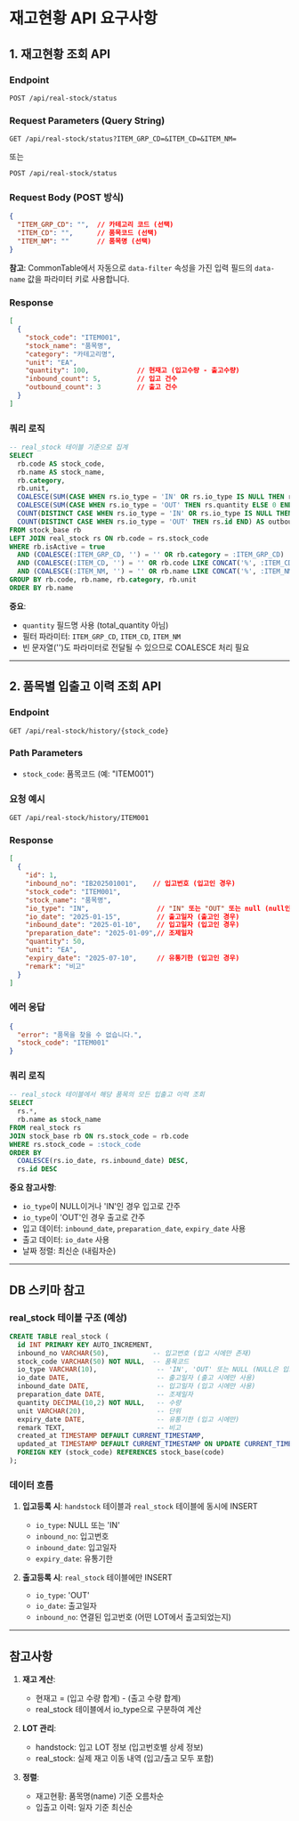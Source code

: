 # 재고현황 API 요구사항

## 1. 재고현황 조회 API

### Endpoint
```
POST /api/real-stock/status
```

### Request Parameters (Query String)
```
GET /api/real-stock/status?ITEM_GRP_CD=&ITEM_CD=&ITEM_NM=
```
또는
```
POST /api/real-stock/status
```

### Request Body (POST 방식)
```json
{
  "ITEM_GRP_CD": "",  // 카테고리 코드 (선택)
  "ITEM_CD": "",      // 품목코드 (선택)
  "ITEM_NM": ""       // 품목명 (선택)
}
```

**참고**: CommonTable에서 자동으로 `data-filter` 속성을 가진 입력 필드의 `data-name` 값을 파라미터 키로 사용합니다.

### Response
```json
[
  {
    "stock_code": "ITEM001",
    "stock_name": "품목명",
    "category": "카테고리명",
    "unit": "EA",
    "quantity": 100,            // 현재고 (입고수량 - 출고수량)
    "inbound_count": 5,         // 입고 건수
    "outbound_count": 3         // 출고 건수
  }
]
```

### 쿼리 로직
```sql
-- real_stock 테이블 기준으로 집계
SELECT
  rb.code AS stock_code,
  rb.name AS stock_name,
  rb.category,
  rb.unit,
  COALESCE(SUM(CASE WHEN rs.io_type = 'IN' OR rs.io_type IS NULL THEN rs.quantity ELSE 0 END), 0) -
  COALESCE(SUM(CASE WHEN rs.io_type = 'OUT' THEN rs.quantity ELSE 0 END), 0) AS quantity,
  COUNT(DISTINCT CASE WHEN rs.io_type = 'IN' OR rs.io_type IS NULL THEN rs.id END) AS inbound_count,
  COUNT(DISTINCT CASE WHEN rs.io_type = 'OUT' THEN rs.id END) AS outbound_count
FROM stock_base rb
LEFT JOIN real_stock rs ON rb.code = rs.stock_code
WHERE rb.isActive = true
  AND (COALESCE(:ITEM_GRP_CD, '') = '' OR rb.category = :ITEM_GRP_CD)
  AND (COALESCE(:ITEM_CD, '') = '' OR rb.code LIKE CONCAT('%', :ITEM_CD, '%'))
  AND (COALESCE(:ITEM_NM, '') = '' OR rb.name LIKE CONCAT('%', :ITEM_NM, '%'))
GROUP BY rb.code, rb.name, rb.category, rb.unit
ORDER BY rb.name
```

**중요**:
- `quantity` 필드명 사용 (total_quantity 아님)
- 필터 파라미터: `ITEM_GRP_CD`, `ITEM_CD`, `ITEM_NM`
- 빈 문자열('')도 파라미터로 전달될 수 있으므로 COALESCE 처리 필요

---

## 2. 품목별 입출고 이력 조회 API

### Endpoint
```
GET /api/real-stock/history/{stock_code}
```

### Path Parameters
- `stock_code`: 품목코드 (예: "ITEM001")

### 요청 예시
```
GET /api/real-stock/history/ITEM001
```

### Response
```json
[
  {
    "id": 1,
    "inbound_no": "IB202501001",    // 입고번호 (입고인 경우)
    "stock_code": "ITEM001",
    "stock_name": "품목명",
    "io_type": "IN",                 // "IN" 또는 "OUT" 또는 null (null인 경우 입고)
    "io_date": "2025-01-15",         // 출고일자 (출고인 경우)
    "inbound_date": "2025-01-10",    // 입고일자 (입고인 경우)
    "preparation_date": "2025-01-09",// 조제일자
    "quantity": 50,
    "unit": "EA",
    "expiry_date": "2025-07-10",     // 유통기한 (입고인 경우)
    "remark": "비고"
  }
]
```

### 에러 응답
```json
{
  "error": "품목을 찾을 수 없습니다.",
  "stock_code": "ITEM001"
}
```

### 쿼리 로직
```sql
-- real_stock 테이블에서 해당 품목의 모든 입출고 이력 조회
SELECT
  rs.*,
  rb.name as stock_name
FROM real_stock rs
JOIN stock_base rb ON rs.stock_code = rb.code
WHERE rs.stock_code = :stock_code
ORDER BY
  COALESCE(rs.io_date, rs.inbound_date) DESC,
  rs.id DESC
```

**중요 참고사항**:
- `io_type`이 NULL이거나 'IN'인 경우 입고로 간주
- `io_type`이 'OUT'인 경우 출고로 간주
- 입고 데이터: `inbound_date`, `preparation_date`, `expiry_date` 사용
- 출고 데이터: `io_date` 사용
- 날짜 정렬: 최신순 (내림차순)

---

## DB 스키마 참고

### real_stock 테이블 구조 (예상)
```sql
CREATE TABLE real_stock (
  id INT PRIMARY KEY AUTO_INCREMENT,
  inbound_no VARCHAR(50),           -- 입고번호 (입고 시에만 존재)
  stock_code VARCHAR(50) NOT NULL,  -- 품목코드
  io_type VARCHAR(10),               -- 'IN', 'OUT' 또는 NULL (NULL은 입고를 의미)
  io_date DATE,                      -- 출고일자 (출고 시에만 사용)
  inbound_date DATE,                 -- 입고일자 (입고 시에만 사용)
  preparation_date DATE,             -- 조제일자
  quantity DECIMAL(10,2) NOT NULL,   -- 수량
  unit VARCHAR(20),                  -- 단위
  expiry_date DATE,                  -- 유통기한 (입고 시에만)
  remark TEXT,                       -- 비고
  created_at TIMESTAMP DEFAULT CURRENT_TIMESTAMP,
  updated_at TIMESTAMP DEFAULT CURRENT_TIMESTAMP ON UPDATE CURRENT_TIMESTAMP,
  FOREIGN KEY (stock_code) REFERENCES stock_base(code)
);
```

### 데이터 흐름
1. **입고등록 시**: `handstock` 테이블과 `real_stock` 테이블에 동시에 INSERT
   - `io_type`: NULL 또는 'IN'
   - `inbound_no`: 입고번호
   - `inbound_date`: 입고일자
   - `expiry_date`: 유통기한

2. **출고등록 시**: `real_stock` 테이블에만 INSERT
   - `io_type`: 'OUT'
   - `io_date`: 출고일자
   - `inbound_no`: 연결된 입고번호 (어떤 LOT에서 출고되었는지)

---

## 참고사항

1. **재고 계산**:
   - 현재고 = (입고 수량 합계) - (출고 수량 합계)
   - real_stock 테이블에서 io_type으로 구분하여 계산

2. **LOT 관리**:
   - handstock: 입고 LOT 정보 (입고번호별 상세 정보)
   - real_stock: 실제 재고 이동 내역 (입고/출고 모두 포함)

3. **정렬**:
   - 재고현황: 품목명(name) 기준 오름차순
   - 입출고 이력: 일자 기준 최신순
